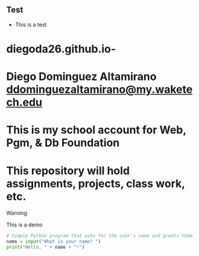 ## Test
   - This is a test

# diegoda26.github.io-
# Diego Dominguez Altamirano ddominguezaltamirano@my.waketech.edu
# This is my school account for Web, Pgm, & Db Foundation
# This repository will hold assignments, projects, class work, etc.

>[!WARNING]
>This is a demo

```python
# Simple Python program that asks for the user's name and greets them
name = input("What is your name? ")
print("Hello, " + name + "!")
```
